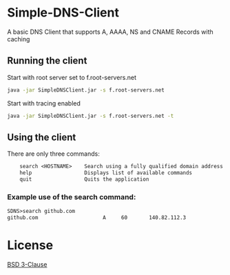 # Simple-DNS-Client
A basic DNS Client that supports A, AAAA, NS and CNAME Records with caching

## Running the client

Start with root server set to f.root-servers.net
```sh
java -jar SimpleDNSClient.jar -s f.root-servers.net
```
Start with tracing enabled
```sh
java -jar SimpleDNSClient.jar -s f.root-servers.net -t
```

## Using the client

There are only three commands:
```txt
    search <HOSTNAME>    Search using a fully qualified domain address
    help                 Displays list of available commands
    quit                 Quits the application
```
### Example use of the search command:
```txt
SDNS>search github.com
github.com                     A     60       140.82.112.3
```
# License

[BSD 3-Clause](LICENSE)
